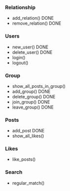 ### Relationship
- add_relation() DONE
- remove_relation() DONE
### Users
- new_user() DONE
- delete_user() DONE
- login()
- logout()
### Group
- show_all_posts_in_group()
- add_group() DONE
- delete_group() DONE
- join_group() DONE
- leave_group() DONE
### Posts
- add_post DONE
- show_all_likes()
### Likes
- like_posts()
### Search
- regular_match()
